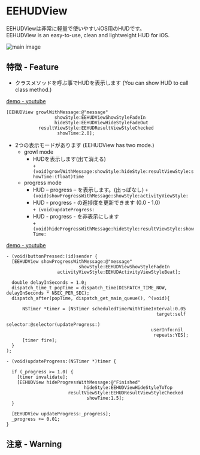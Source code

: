 EEHUDView
=========================

EEHUDViewは非常に軽量で使いやすいiOS用のHUDです。  
EEHUDView is an easy-to-use, clean and lightweight HUD for iOS.  

![main image](https://lh5.googleusercontent.com/-D4prt2WDrv0/T902ENPr9OI/AAAAAAAAAPE/vfjaHdjztzA/s800/120617-0002.png)  

特徴 - Feature
-----------------  
* クラスメソッドを呼ぶ事でHUDを表示します (You can show HUD to call class method.)  

[demo - youtube](http://youtu.be/QcRMokpS_3E "growl")  

	[EEHUDView growlWithMessage:@"message"
       	              showStyle:EEHUDViewShowStyleFadeIn
           	          hideStyle:EEHUDViewHideStyleFadeOut
           	    resultViewStyle:EEHUDResultViewStyleChecked
           	           showTime:2.0];
    

* 2つの表示モードがあります (EEHUDView has two mode.)  
    * growl mode  
        * HUDを表示します(出て消える)  
    	```+ (void)growlWithMessage:showStyle:hideStyle:resultViewStyle:showTime:(float)time```  
    * progress mode  
    	* HUD – progress – を表示します。(出っぱなし) 
 		```+ (void)showProgressWithMessage:showStyle:activityViewStyle:```  
 		* HUD - progress - の進捗度を更新できます (0.0 - 1.0)  
		```+ (void)updateProgress:```  
		* HUD - progress - を非表示にします  
		```+ (void)hideProgressWithMessage:hideStyle:resultViewStyle:showTime:```  

[demo - youtube](http://youtu.be/bTrCc9xvzPE "progress")  

    - (void)buttonPressed:(id)sender {
      [EEHUDView showProgressWithMessage:@"message"
                               showStyle:EEHUDViewShowStyleFadeIn
                       activityViewStyle:EEHUDActivityViewStyleBeat];
    
      double delayInSeconds = 1.0;
      dispatch_time_t popTime = dispatch_time(DISPATCH_TIME_NOW, delayInSeconds * NSEC_PER_SEC);
      dispatch_after(popTime, dispatch_get_main_queue(), ^(void){
        
          NSTimer *timer = [NSTimer scheduledTimerWithTimeInterval:0.05
                                                            target:self
                                                          selector:@selector(updateProgress:)
                                                          userInfo:nil
                                                           repeats:YES];
          [timer fire];
      }
    );

    - (void)updateProgress:(NSTimer *)timer {
      
      if (_progress >= 1.0) {
        [timer invalidate];
        [EEHUDView hideProgressWithMessage:@"Finished"
                                 hideStyle:EEHUDViewHideStyleToTop
                           resultViewStyle:EEHUDResultViewStyleChecked
                                  showTime:1.5];
      }
    
      [EEHUDView updateProgress:_progress];
      _progress += 0.01;
    } 

注意 - Warning  
-------------------



